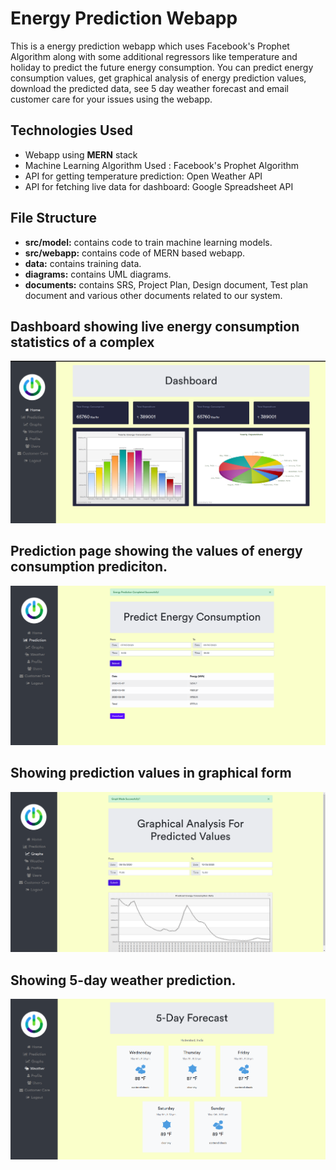 # Energy Prediction Webapp
This is a energy prediction webapp which uses Facebook's Prophet Algorithm along with some additional regressors like temperature and holiday to predict the future energy consumption. You can predict energy consumption values, get graphical analysis of energy prediction values, download the predicted data, see 5 day weather forecast and email customer care for your issues using the webapp.

## Technologies Used
* Webapp using **MERN** stack
* Machine Learning Algorithm Used : Facebook's Prophet Algorithm
* API for getting temperature prediction: Open Weather API
* API for fetching live data for dashboard: Google Spreadsheet API

## File Structure
* **src/model:** contains code to train machine learning models.
* **src/webapp:** contains code of MERN based webapp.
* **data:** contains training data.
* **diagrams:** contains UML diagrams.
* **documents:** contains SRS, Project Plan, Design document, Test plan document and various other documents related to our system.

## Dashboard showing live energy consumption statistics of a complex
![img](images/dashboard.png)

## Prediction page showing the values of energy consumption prediciton.
![img](images/prediction.png)

## Showing prediction values in graphical form
![img](images/graph.png)

## Showing 5-day weather prediction.
![img](images/weather.png)

